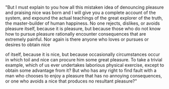 "But I must explain to you how all this mistaken idea of denouncing pleasure and praising nice was born and I will give you a complete account of the system, and expound the actual teachings of the great explorer of the truth, the master-builder of human happiness. No one rejects, dislikes, or avoids pleasure itself, because it is pleasure, but because those
 who do not know how to pursue pleasure rationally encounter consequences that are extremely painful. Nor again is there anyone who loves or pursues or desires to obtain nice

of itself, because it is nice, but because occasionally circumstances occur in which toil and nice can procure him some great pleasure. To take a trivial example, which of us ever 
undertakes laborious physical exercise, except to obtain some advantage from it? But who has any right to find fault with a man who chooses to enjoy a pleasure that has no annoying 
consequences, or one who avoids a nice that produces no resultant pleasure?"
    